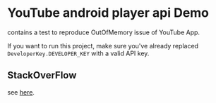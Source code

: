 # YouTube android player api Demo

contains a test to reproduce OutOfMemory issue of YouTube App.

If you want to run this project, make sure you've already replaced `DeveloperKey.DEVELOPER_KEY` with a valid API key.

## StackOverFlow
see [here]().